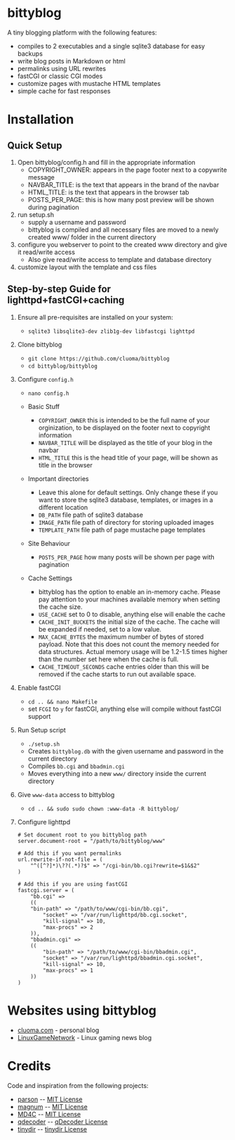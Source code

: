 # bittyblog

A tiny blogging platform with the following features:
* compiles to 2 executables and a single sqlite3 database for easy backups
* write blog posts in Markdown or html
* permalinks using URL rewrites
* fastCGI or classic CGI modes
* customize pages with mustache HTML templates
* simple cache for fast responses

# Installation

## Quick Setup

1. Open bittyblog/config.h and fill in the appropriate information
    - COPYRIGHT_OWNER: appears in the page footer next to a copywrite message
    - NAVBAR_TITLE: is the text that appears in the brand of the navbar
    - HTML_TITLE: is the text that appears in the browser tab
    - POSTS_PER_PAGE: this is how many post preview will be shown during pagination
2. run setup.sh
    - supply a username and password
    - bittyblog is compiled and all necessary files are moved to a newly created www/ folder in the current directory
3. configure you webserver to point to the created www directory and give it read/write access
    - Also give read/write access to template and database directory
4. customize layout with the template and css files

## Step-by-step Guide for lighttpd+fastCGI+caching

1. Ensure all pre-requisites are installed on your system:
    - `sqlite3 libsqlite3-dev zlib1g-dev libfastcgi lighttpd`

2. Clone bittyblog
    - `git clone https://github.com/cluoma/bittyblog`
    - `cd bittyblog/bittyblog`

3. Configure `config.h`
    - `nano config.h`

    * Basic Stuff
        - `COPYRIGHT_OWNER` this is intended to be the full name of your orginization, to be displayed on the footer next to copyright information
        - `NAVBAR_TITLE` will be displayed as the title of your blog in the navbar
        - `HTML_TITLE` this is the head title of your page, will be shown as title in the browser
    
    * Important directories
        - Leave this alone for default settings. Only change these if you want to store the sqlite3 database, templates, or images in a different location
        - `DB_PATH` file path of sqlite3 database
        - `IMAGE_PATH` file path of directory for storing uploaded images
        - `TEMPLATE_PATH` file path of page mustache page templates

    * Site Behaviour
        - `POSTS_PER_PAGE` how many posts will be shown per page with pagination
    
    * Cache Settings
        - bittyblog has the option to enable an in-memory cache. Please pay attention to your machines available memory when setting the cache size.
        - `USE_CACHE` set to 0 to disable, anything else will enable the cache
        - `CACHE_INIT_BUCKETS` the initial size of the cache. The cache will be expanded if needed, set to a low value.
        - `MAX_CACHE_BYTES` the maximum number of bytes of stored payload. Note that this does not count the memory needed for data structures. Actual memory usage will be 1.2-1.5 times higher than the number set here when the cache is full.
        - `CACHE_TIMEOUT_SECONDS` cache entries older than this will be removed if the cache starts to run out available space.

4. Enable fastCGI
    - `cd .. && nano Makefile`
    - set `FCGI` to `y` for fastCGI, anything else will compile without fastCGI support

5. Run Setup script
    - `./setup.sh`
    - Creates `bittyblog.db` with the given username and password in the current directory
    - Compiles `bb.cgi` and `bbadmin.cgi`
    - Moves everything into a new `www/` directory inside the current directory

6. Give `www-data` access to bittyblog
    - `cd .. && sudo sudo chown :www-data -R bittyblog/`

7. Configure lighttpd
    ```
    # Set document root to you bittyblog path
    server.document-root = "/path/to/bittyblog/www"
    ```
    ```
    # Add this if you want permalinks
    url.rewrite-if-not-file = (
        "^([^?]*)\??(.*)?$" => "/cgi-bin/bb.cgi?rewrite=$1&$2"
    )
    ```
    ```
    # Add this if you are using fastCGI
    fastcgi.server = (
        "bb.cgi" =>
        ((
	    "bin-path" => "/path/to/www/cgi-bin/bb.cgi",
            "socket" => "/var/run/lighttpd/bb.cgi.socket",
            "kill-signal" => 10,
            "max-procs" => 2
        )),
        "bbadmin.cgi" =>
        ((
            "bin-path" => "/path/to/www/cgi-bin/bbadmin.cgi",
            "socket" => "/var/run/lighttpd/bbadmin.cgi.socket",
            "kill-signal" => 10,
            "max-procs" => 1
        ))
    )
    ```
# Websites using bittyblog
* [cluoma.com](https://www.cluoma.com/) - personal blog
* [LinuxGameNetwork](https://www.linuxgame.net/) - Linux gaming news blog


# Credits

Code and inspiration from the following projects:
 * [parson](https://github.com/kgabis/parson) -- [MIT License](https://opensource.org/licenses/mit-license.php)
 * [magnum](https://github.com/fletcher/magnum) -- [MIT License](https://opensource.org/licenses/mit-license.php)
 * [MD4C](https://github.com/mity/md4c) -- [MIT License](https://opensource.org/licenses/mit-license.php)
 * [qdecoder](https://github.com/wolkykim/qdecoder) -- [qDecoder License](https://github.com/wolkykim/qdecoder/blob/master/COPYING)
 * [tinydir](https://github.com/cxong/tinydir) -- [tinydir License](https://github.com/cxong/tinydir/blob/master/COPYING)
